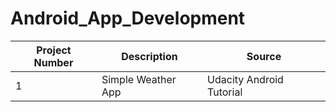Android_App_Development
=======================

| Project Number | Description | Source |
| --- | --- | --- |
| 1 | Simple Weather App | Udacity Android Tutorial |

